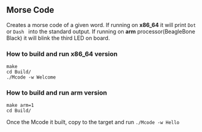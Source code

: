 ## Morse Code
Creates a morse code of a given word. If running on **x86_64** it will print `Dot ` or `Dash ` into the standard output. If running on **arm** processor(BeagleBone Black) it will blink the third LED on board.

### How to build and run x86_64 version
```
make 
cd Build/
./Mcode -w Welcome
```

### How to build and run arm version
```
make arm=1
cd Build/
```
Once the Mcode it built, copy to the target and run `./Mcode -w Hello`
